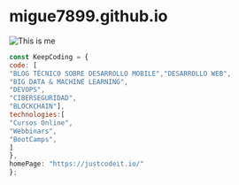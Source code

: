 # migue7899.github.io
![This is me](https://1drv.ms/i/s!AnV5b9RvFvkMg3UQuKfsRm2EJMfj?e=g74my5)
```javascript
const KeepCoding = {
code: [
"BLOG TÉCNICO SOBRE DESARROLLO MOBILE","DESARROLLO WEB",
"BIG DATA & MACHINE LEARNING",
"DEVOPS",
"CIBERSEGURIDAD",
"BLOCKCHAIN"],
technologies:[
"Cursos Online",
"Webbinars",
"BootCamps",
]
},
homePage: "https://justcodeit.io/"
};
